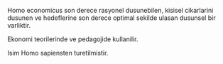 Homo economicus son derece rasyonel dusunebilen, kisisel cikarlarini dusunen ve hedeflerine son derece optimal sekilde ulasan dusunsel bir varliktir.

Ekonomi teorilerinde ve pedagojide kullanilir.

Isim Homo sapiensten turetilmistir.